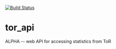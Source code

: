 [![Build Status](https://travis-ci.org/GrafeasGroup/tor_api.svg?branch=master)](https://travis-ci.org/GrafeasGroup/tor_api)

# tor_api
ALPHA -- web API for accessing statistics from ToR

